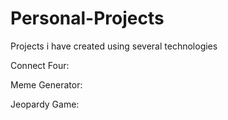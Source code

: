 # Personal-Projects
Projects i have created using several technologies

Connect Four:

Meme Generator:

Jeopardy Game:
